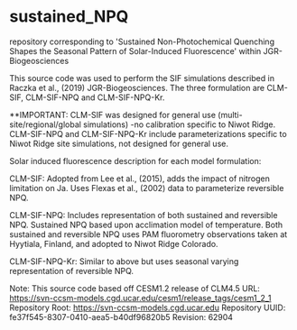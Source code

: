 # sustained_NPQ
repository corresponding to 'Sustained Non-Photochemical Quenching Shapes the Seasonal Pattern of Solar-Induced Fluorescence' within JGR-Biogeosciences

 This source code was used to perform the SIF simulations described in Raczka et al., (2019)  JGR-Biogeosciences.
 The three formulation are CLM-SIF, CLM-SIF-NPQ and CLM-SIF-NPQ-Kr.

**IMPORTANT:   CLM-SIF was designed for general use  (multi-site/regional/global simulations)  -no calibration specific to Niwot Ridge.  CLM-SIF-NPQ and CLM-SIF-NPQ-Kr include  parameterizations specific to Niwot Ridge site simulations, not designed for general use.


Solar induced fluorescence description for each model formulation:

CLM-SIF:  Adopted from Lee et al., (2015), adds the impact of nitrogen limitation on Ja.  Uses Flexas et al., (2002) data to parameterize reversible NPQ.

CLM-SIF-NPQ:  Includes representation of both sustained and reversible NPQ.  Sustained NPQ based upon acclimation model of temperature.   Both sustained and reversible NPQ uses PAM fluorometry observations taken at Hyytiala, Finland, and adopted to Niwot Ridge Colorado.


CLM-SIF-NPQ-Kr:  Similar to above but uses seasonal varying representation of reversible NPQ. 



Note:  This source code based off CESM1.2 release of CLM4.5
URL: https://svn-ccsm-models.cgd.ucar.edu/cesm1/release_tags/cesm1_2_1
Repository Root: https://svn-ccsm-models.cgd.ucar.edu
Repository UUID: fe37f545-8307-0410-aea5-b40df96820b5
Revision: 62904

